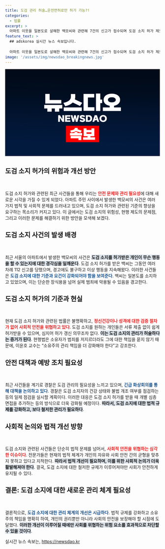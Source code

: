 ```yaml
---
title: 도검 관리 허술…운전면허로만 허가 가능?!
categories:
  - 법률
excerpt: >
  아파트 이웃을 일본도로 살해한 백모씨와 관련해 7건의 신고가 접수되며 도검 소지 허가 제도에 대한 긴급한 개선이 요구되고 있다. 경찰은 도검 관리 방안을 강화하고, 신고 이력 기준을 도입하겠다고 발표했다.
feature_text: >
  ## adskorea 실시간 뉴스 속보입니다.

  아파트 이웃을 일본도로 살해한 백모씨와 관련해 7건의 신고가 접수되며 도검 소지 허가 제도에 대한 긴급한 개선이 요구되고 있다. 경찰은 도검 관리 방안을 강화하고, 신고 이력 기준을 도입하겠다고 발표했다.
image: '/assets/img/newsdao_breakingnews.jpg'
---
```


<p><img src="/assets/img/newsdao_breakingnews.jpg" alt="adskorea 속보" /></p>

<h2 data-ke-size="size26">도검 소지 허가의 위험과 개선 방안</h2>

<p data-ke-size="size16">&nbsp;</p>

<p>도검 소지 허가와 관련된 최근 사건들을 통해 우리는 <b><span style="color: #ee2323;">안전 문제와 관리 필요성</span></b>에 대해 새로운 시각을 가질 수 있게 되었다. 아파트 주민 사이에서 발생한 백모씨의 사건은 여러 가지 법적 및 사회적 문제를 드러내고 있으며, 도검 소지 허가와 관련된 기준의 향상을 요구하는 목소리가 커지고 있다. 이 글에서는 도검 소지의 위험성, 현행 제도의 문제점, 그리고 이러한 문제를 해결하기 위한 방안을 모색해 보겠다.</p>

<h2 data-ke-size="size26">도검 소지 사건의 발생 배경</h2>

<p data-ke-size="size16">&nbsp;</p>

<p>최근 서울의 아파트에서 발생한 백모씨의 사건은 <b><span style="background-color: #21538527;">도검 소지를 허가받은 개인이 무슨 행동을 할 수 있는지에 대한 경각심을 일깨운다</span></b>. 도검 소지 허가를 받은 백씨는 그동안 여러 차례 112 신고를 당했으며, 경고에도 불구하고 이상 행동을 지속해왔다. 이러한 사건들은 <b><span style="color: #1a5490;">도검 소지에 대한 기준과 요건이 강화되어야 함을 보여준다</span></b>. 백씨는 일본도를 소지하고 있었으며, 이는 단순한 장식용을 넘어 실제 범죄에 악용될 수 있음을 경고한다.</p>

<h2 data-ke-size="size26">도검 소지 허가의 기준과 현실</h2>

<p data-ke-size="size16">&nbsp;</p>

<p>현재 도검 소지 허가와 관련된 법률은 불명확하고, <b><span style="color: #ee2323;">정신건강이나 성격에 대한 검증 절차가 없어 사회적 안전을 위협하고 있다</span></b>. 도검 소지를 원하는 개인들은 서류 제출 없이 쉽게 허가받을 수 있으며, 심지어 허가 갱신 의무조차 없다. <b><span style="background-color: #21538527;">이는 도검 소지의 관리가 허술하다는 증거가 된다</span></b>. 현행법은 소유자가 범죄를 저지르더라도 그에 대한 책임을 묻지 않기 때문에, 이윤호 교수는 “소유주의 관리 책임을 더 강화해야 한다”고 강조한다. </p>

<h2 data-ke-size="size26">안전 대책과 예방 조치 필요성</h2>

<p data-ke-size="size16">&nbsp;</p>

<p>최근 사건들을 계기로 경찰은 도검 관리의 필요성을 느끼고 있으며, <b><span style="color: #1a5490;">긴급 화상회의를 통해 대책을 논의하고 있다</span></b>. 경찰은 도검 소지자의 건강 상태와 불법 개조 여부를 점검하는 등의 일제 점검을 실시할 계획이다. 이러한 대응은 도검 소지 허가를 받을 때 개별 심층면접을 추가하는 등의 방식으로 더욱 강화될 예정이다. <b><span style="background-color: #21538527;">따라서, 도검 소지에 대한 법적 규제를 강화하고, 보다 철저한 관리가 필요하다</span></b>.</p>

<h2 data-ke-size="size26">사회적 논의와 법적 개선 방향</h2>

<p data-ke-size="size16">&nbsp;</p>

<p>도검 소지와 관련된 사건들은 단순히 법적 문제를 넘어서, <b><span style="color: #ee2323;">사회적 안전을 위협하는 심각한 이슈이다</span></b>. 전문가들은 현재의 법적 체계가 개인의 자유와 사회 안전 간의 균형을 맞추지 못하고 있다고 지적한다. <b><span style="background-color: #21538527;">따라서 법적 개선이 필요하며, 이를 위한 사회적 논의가 더욱 활발해져야 한다</span></b>. 결국, 도검 소지에 대한 철저한 규제가 이루어져야만 사회가 안전하게 유지될 수 있다.</p>

<h2 data-ke-size="size26">결론: 도검 소지에 대한 새로운 관리 체계 필요성</h2>

<p data-ke-size="size16">&nbsp;</p>

<p>결론적으로, <b><span style="color: #1a5490;">도검 소지에 대한 관리 체계의 개선은 시급하다</span></b>. 법적 규제를 강화하고 소유주의 책임을 명확히 하여, 개인의 권리뿐만 아니라 사회의 안전을 보장해야 할 시점에 도달했다. <b><span style="background-color: #21538527;">이러한 개선이 이루어질 때에만 사회를 위협하는 위험 요소를 효과적으로 차단할 수 있을 것이다</span></b>.</p>
실시간 뉴스 속보는, <a href="https://newsdao.kr" rel="dofollow">https://newsdao.kr</a>


